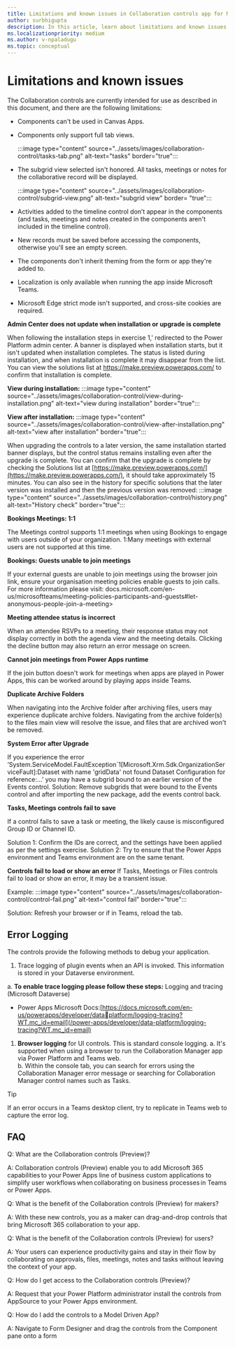 ```yaml
---
title: Limitations and known issues in Collaboration controls app for Microsoft Teams
author: surbhigupta
description: In this article, learn about limitations and known issues in Collaboration controls app for Microsoft Teams.
ms.localizationpriority: medium
ms.author: v-npaladugu
ms.topic: conceptual
---
```


# Limitations and known issues

The Collaboration controls are currently intended for use as described in this document, and there are the following limitations:

* Components can't be used in Canvas Apps.
* Components only support full tab views.

     :::image type="content" source="../assets/images/collaboration-control/tasks-tab.png" alt-text="tasks" border="true":::

* The subgrid view selected isn't honored. All tasks, meetings or notes for the collaborative record will be displayed.

     :::image type="content" source="../assets/images/collaboration-control/subgrid-view.png" alt-text="subgrid view" border= "true":::

* Activities added to the timeline control don’t appear in the components (and tasks, meetings and notes created in the components aren't included in the timeline control).
* New records must be saved before accessing the components, otherwise you'll see an empty screen.
* The components don't inherit theming from the form or app they're added to.
* Localization is only available when running the app inside Microsoft Teams.
* Microsoft Edge strict mode isn't supported, and cross-site cookies are required.

**Admin Center does not update when installation or upgrade is complete**

 When following the installation steps in exercise 1,' redirected to the Power Platform admin center. A banner is displayed when installation starts, but it isn't updated when installation completes. The status is listed during installation, and when installation is complete it may disappear from the list. You can view the solutions list at <https://make.preview.powerapps.com/> to confirm that installation is complete.

**View during installation:**
     :::image type="content" source="../assets/images/collaboration-control/view-during-installation.png" alt-text="view during installation" border="true":::

**View after installation:**
     :::image type="content" source="../assets/images/collaboration-control/view-after-installation.png" alt-text="view after installation" border="true":::

When upgrading the controls to a later version, the same installation started banner displays, but the control status remains installing even after the upgrade is complete. You can confirm that the upgrade is complete by checking the Solutions list at [https://make.preview.powerapps.com/](https://make.preview.powerapps.com/), it should take approximately 15 minutes. You can also see in the history for specific solutions that the later version was installed and then the previous version was removed:
     :::image type="content" source="../assets/images/collaboration-control/history.png" alt-text="History check" border="true":::

**Bookings Meetings: 1:1**

The Meetings control supports 1:1 meetings when using Bookings to engage with users outside of your organization. 1:Many meetings with external users are not supported at this time.

**Bookings: Guests unable to join meetings**

If your external guests are unable to join meetings using the browser join link, ensure your organisation meeting policies enable guests to join calls. For more information please visit: docs.microsoft.com/en-us/microsoftteams/meeting-policies-participants-and-guests#let-anonymous-people-join-a-meeting>

**Meeting attendee status is incorrect**

 When an attendee RSVPs to a meeting, their response status may not display correctly in both the agenda view and the meeting details. Clicking the decline button may also return an error message on screen.

**Cannot join meetings from Power Apps runtime**

 If the join button doesn't work for meetings when apps are played in Power Apps, this can be worked around by playing apps inside Teams.

**Duplicate Archive Folders**

 When navigating into the Archive folder after archiving files, users may experience duplicate archive folders. Navigating from the archive folder(s) to the files main view will resolve the issue, and files that are archived won't be removed.

**System Error after Upgrade**

 If you experience the error ‘System.ServiceModel.FaultException`1[Microsoft.Xrm.Sdk.OrganizationServiceFault]:Dataset with name 'gridData' not found Dataset Configuration for reference:…’ you may have a subgrid bound to an earlier version of the Events control. Solution: Remove subgrids that were bound to the Events control and after importing the new package, add the events control back.

 **Tasks, Meetings controls fail to save**

 If a control fails to save a task or meeting, the likely cause is misconfigured Group ID or Channel ID.

 Solution 1: Confirm the IDs are correct, and the settings have been applied as per the settings exercise.
 Solution 2: Try to ensure that the Power Apps environment and Teams environment are on the same tenant.

 **Controls fail to load or show an error**
 If Tasks, Meetings or Files controls fail to load or show an error, it may be a transient issue.

 Example:
     :::image type="content" source="../assets/images/collaboration-control/control-fail.png" alt-text="control fail" border="true":::

 Solution: Refresh your browser or if in Teams, reload the tab.

## Error Logging

 The controls provide the following methods to debug your application.

 1. Trace logging of plugin events when an API is invoked. This information is stored in your Dataverse environment.

 a. **To enable trace logging please follow these steps:** Logging and tracing (Microsoft Dataverse)<br/>

* Power Apps Microsoft Docs:[https://docs.microsoft.com/en-us/powerapps/developer/dataplatform/logging-tracing?WT.mc_id=email](/power-apps/developer/data-platform/logging-tracing?WT.mc_id=email)

 1. **Browser logging** for UI controls. This is standard console logging.
 a. It's supported when using a browser to run the Collaboration Manager app via Power Platform
 and Teams web. <br/>
 b. Within the console tab, you can search for errors using the Collaboration Manager error
 message or searching for Collaboration Manager control names such as Tasks.<br/>

 > [!TIP]
 > If an error occurs in a Teams desktop client, try to replicate in Teams web to capture the error log.

## FAQ

Q: What are the Collaboration controls (Preview)?

A: Collaboration controls (Preview) enable you to add Microsoft 365 capabilities to your Power Apps line of business custom applications to simplify user workflows when collaborating on business processes in Teams or Power Apps.

Q: What is the benefit of the Collaboration controls (Preview) for makers?

A: With these new controls, you as a maker can drag-and-drop controls that bring Microsoft 365 collaboration to your app.

Q: What is the benefit of the Collaboration controls (Preview) for users?

A: Your users can experience productivity gains and stay in their flow by collaborating on approvals, files, meetings, notes and tasks without leaving the context of your app.

Q: How do I get access to the Collaboration controls (Preview)?

A: Request that your Power Platform administrator install the controls from AppSource to your Power Apps environment.

Q: How do I add the controls to a Model Driven App?

A: Navigate to Form Designer and drag the controls from the Component pane onto a form
